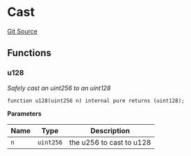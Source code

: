 # Cast
[Git Source](https://github.com/Swivel-Finance/illuminate/blob/29a4038ae0d0795d36640f068da3ac5c1dd43806/src/lib/Cast.sol)


## Functions
### u128

*Safely cast an uint256 to an uint128*


```solidity
function u128(uint256 n) internal pure returns (uint128);
```
**Parameters**

|Name|Type|Description|
|----|----|-----------|
|`n`|`uint256`|the u256 to cast to u128|


